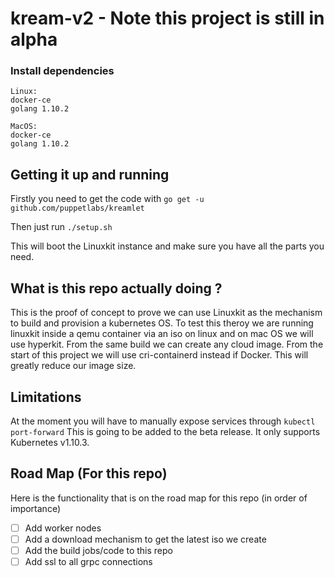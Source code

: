 # kream-v2 - Note this project is still in alpha

### Install dependencies
```
Linux:
docker-ce
golang 1.10.2

MacOS:
docker-ce
golang 1.10.2

```

## Getting it up and running 


Firstly you need to get the code with `go get -u github.com/puppetlabs/kreamlet`

Then just run `./setup.sh`

This will boot the Linuxkit instance and make sure you have all the parts you need. 
 

## What is this repo actually doing ?
This is the proof of concept to prove we can use Linuxkit as the mechanism to build and provision a kubernetes OS. To test this theroy we are running linuxkit inside a qemu container via an iso on linux and on mac OS we will use hyperkit.
From the same build we can create any cloud image. From the start of this project we will use cri-containerd instead if Docker. This will greatly reduce our image size.

## Limitations 
At the moment you will have to manually expose services through `kubectl port-forward` This is going to be added to the beta release. 
It only supports Kubernetes v1.10.3.


## Road Map (For this repo)
Here is the functionality that is on the road map for this repo (in order of importance)
 - [ ] Add worker nodes
 - [ ] Add a download mechanism to get the latest iso we create
 - [ ] Add the build jobs/code to this repo
 - [ ] Add ssl to all grpc connections

